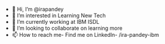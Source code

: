 - 👋 Hi, I’m @irapandey
- 👀 I’m interested in Learning New Tech
- 🌱 I’m currently working at IBM ISDL
- 💞️ I’m looking to collaborate on learning more
- 📫 How to reach me- Find me on LinkedIn- /ira-pandey-ibm

<!---
irapandey/irapandey is a ✨ special ✨ repository because its `README.md` (this file) appears on your GitHub profile.
You can click the Preview link to take a look at your changes.
--->
